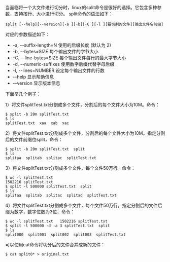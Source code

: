当面临将一个大文件进行切分时，linux的split命令是很好的选择。它包含多种参数，支持按行、大小进行切分。
split命令的语法如下：
```
split [--help][--version][-a ][-b][-C ][-l ][要切割的文件][输出文件名前缀]  
```
对应的参数描述如下：
* -a, --suffix-length=N      使用的后缀长度 (默认为 2)  
* -b, --bytes=SIZE      每个输出文件的字节大小  
* -C, --line-bytes=SIZE      每个输出文件每行的最大字节大小  
* -d, --numeric-suffixes      使用数字后缀代替字母后缀  
* -l, --lines=NUMBER      设定每个输出文件的行数  
* --help 显示帮助信息  
* --version      显示版本信息  

下面举几个例子：

1）将文件splitTest.txt分割成多个文件，分割后的每个文件大小为10M。命令：
```
$ split -b 20m splitTest.txt  
$ ls  
splitTest.txt  xaa  xab  xac  
```

2）将文件splitTest.txt分割成多个文件，分割后的每个文件大小为10M。指定分割后的文件前缀位split，命令：
```
$ split -b 20m splitTest.txt  split  
$ ls  
splitaa  splitab  splitac  splitTest.txt  
```

3）将文件splitTest.txt分割成多个文件，每个文件50万行。命令：
```
$ wc -l splitTest.txt   
1502216 splitTest.txt  
$ split -l 500000 splitTest.txt  split  
$ ls  
splitaa  splitab  splitac  splitad  splitTest.txt  
```

4）将文件splitTest.txt分割成多个文件，每个文件50万行。指定分割后的文件后缀为数字，数字位数为3位，命令：
```
$ wc -l splitTest.txt   1502216 splitTest.txt  
$ split -l 500000 -d -a 3 splitTest.txt  split  
$ ls  
split000  split001  split002  split003  splitTest.txt  
```

可以使用cat命令将切分后的文件合并成新的文件：
```
$ cat split0* > original.txt  
```

